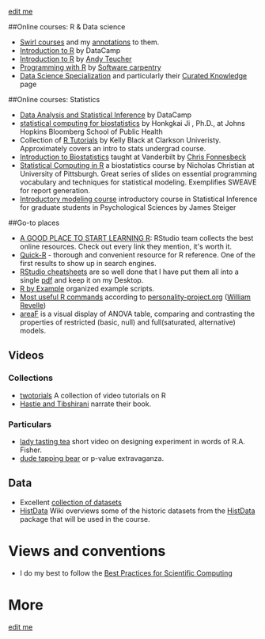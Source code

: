 [edit me](https://github.com/andkov/psy532/edit/master/resources.md)  




##Online courses: R & Data science
- [Swirl courses](https://github.com/swirldev/swirl_courses) and my [annotations](./materials/swirl/course_notes.md) to them. 
- [Introduction to R](https://www.datacamp.com/courses/introduction-to-r)  by DataCamp   
- [Introduction to R](http://ateucher.github.io/rcourse_site/)  by [Andy Teucher](https://github.com/ateucher)
- [Programming with R](http://swcarpentry.github.io/r-novice-inflammation/)  by [Software carpentry](http://software-carpentry.org/)  
- [Data Science Specialization](https://github.com/DataScienceSpecialization) and particularly their [Curated Knowledge](http://datasciencespecialization.github.io/curated/) page  



##Online courses: Statistics
- [Data Analysis and Statistical Inference](https://www.datacamp.com/courses/data-analysis-and-statistical-inference_mine-cetinkaya-rundel-by-datacamp) by DataCamp  
- [statistical computing for biostatistics](http://www.biostat.jhsph.edu/~hji/courses/statcomputing/)  by Honkgkai Ji , Ph.D., at Johns Hopkins Bloomberg School of Public Health  
- Collection of [R Tutorials](http://www.cyclismo.org/tutorial/R/) by Kelly Black at Clarkson Univeristy. Approximately covers an intro to stats undergrad course.
- [Introduction to Biostatistics](http://stronginference.com/Bios6301/)  taught at Vanderbilt by [Chris Fonnesbeck](https://github.com/fonnesbeck?tab=repositories)
- [Statistical Computing in R](http://www.pitt.edu/~njc23/) a biostatistics course by   Nicholas Christian at University of Pittsburgh.  Great series of slides on essential programming vocabulary and techniques  for statistical modeling. Exemplifies SWEAVE for report generation.  
- [Introductory modeling course](http://statpower.net/310LectureSlides.html) introductory course in Statistical Inference for graduate students in Psychological Sciences  by James Steiger  


##Go-to places 
- [A GOOD PLACE TO START LEARNING R](http://www.rstudio.com/resources/training/online-learning/): RStudio team collects the best online resources. Check out every link they mention, it's worth it.  
- [Quick-R](http://www.statmethods.net/) - thorough and convenient resource for R reference. One of the first results to show up in search engines. 
- [RStudio cheatsheets](http://www.rstudio.com/resources/cheatsheets/) are so well done that I have put them all into a single [pdf](./materials/pdf/R_Studio_Cheat_Sheets.pdf) and keep it on my Desktop.
- [R by Example](http://www.mayin.org/ajayshah/KB/R/) organized example scripts. 
- [Most useful R commands](http://www.personality-project.org/r/r.commands.html) according to [personality-project.org](http://www.personality-project.org/index.html) ([William Revelle](http://www.personality-project.org/revelle.html))
 - [areaF](https://github.com/andkov/areaF/blob/master/concept.md) is a visual display of ANOVA table, comparing and contrasting the properties of restricted (basic, null) and full(saturated, alternative) models.


## Videos

### Collections
- [twotorials](http://www.twotorials.com/) A collection of video tutorials on R
- [Hastie and Tibshirani](http://www.r-bloggers.com/in-depth-introduction-to-machine-learning-in-15-hours-of-expert-videos/) narrate their book.  

### Particulars
- [lady tasting tea](https://www.youtube.com/watch?v=lgs7d5saFFc) short video on designing experiment in words of R.A. Fisher.    
- [dude tapping bear](https://www.youtube.com/watch?v=bVMVGHkt2cg) or p-value extravaganza. 


## Data 

- Excellent [collection of datasets](http://www.statsci.org/datasets.html) 
- [HistData](./data/HistData/Encyclopedia_HistData.md) Wiki overviews some of the historic datasets from the [HistData](./data/HistData/README.md) package that will be used in the course.




  

 

 
# Views and conventions 

- I do my best to follow the [Best Practices for Scientific Computing](http://journals.plos.org/plosbiology/article?id=10.1371/journal.pbio.1001745)

# More 

[edit me](https://github.com/andkov/psy532/edit/master/resources.md)  
 
 
 
 
 
